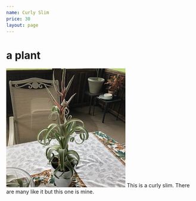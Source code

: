 ```yaml
---
name: Curly Slim
price: 30
layout: page
---
```

# a plant

!["T. curly slim"](/t/IMG_6292.jpeg "Curly Slim")
This is a curly slim. There are many like it but this one is mine.
